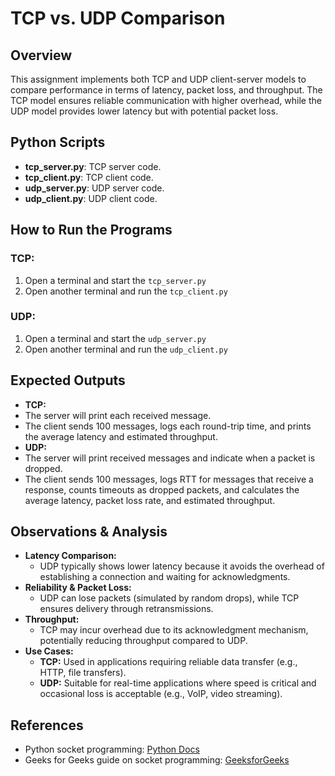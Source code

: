 # TCP vs. UDP Comparison

## Overview
This assignment implements both TCP and UDP client-server models to compare performance in terms of latency, packet loss, and throughput. The TCP model ensures reliable communication with higher overhead, while the UDP model provides lower latency but with potential packet loss.

## Python Scripts
- **tcp_server.py**: TCP server code.
- **tcp_client.py**: TCP client code.
- **udp_server.py**: UDP server code.
- **udp_client.py**: UDP client code.

## How to Run the Programs

### TCP:
1. Open a terminal and start the `tcp_server.py`
2. Open another terminal and run the `tcp_client.py`

### UDP:
1. Open a terminal and start the `udp_server.py`
2. Open another terminal and run the `udp_client.py`



## Expected Outputs
- **TCP:**
- The server will print each received message.
- The client sends 100 messages, logs each round-trip time, and prints the average latency and estimated throughput.
- **UDP:**
- The server will print received messages and indicate when a packet is dropped.
- The client sends 100 messages, logs RTT for messages that receive a response, counts timeouts as dropped packets, and calculates the average latency, packet loss rate, and estimated throughput.

## Observations & Analysis
- **Latency Comparison:**
    - UDP typically shows lower latency because it avoids the overhead of establishing a connection and waiting for acknowledgments.
- **Reliability & Packet Loss:**
    - UDP can lose packets (simulated by random drops), while TCP ensures delivery through retransmissions.
- **Throughput:**
    - TCP may incur overhead due to its acknowledgment mechanism, potentially reducing throughput compared to UDP.
- **Use Cases:**
    - **TCP:** Used in applications requiring reliable data transfer (e.g., HTTP, file transfers).
    - **UDP:** Suitable for real-time applications where speed is critical and occasional loss is acceptable (e.g., VoIP, video streaming).

## References
- Python socket programming: [Python Docs](https://realpython.com/python-sockets/)
- Geeks for Geeks guide on socket programming: [GeeksforGeeks](https://www.geeksforgeeks.org/socket-programming-python/?ref=gcse_outind)
